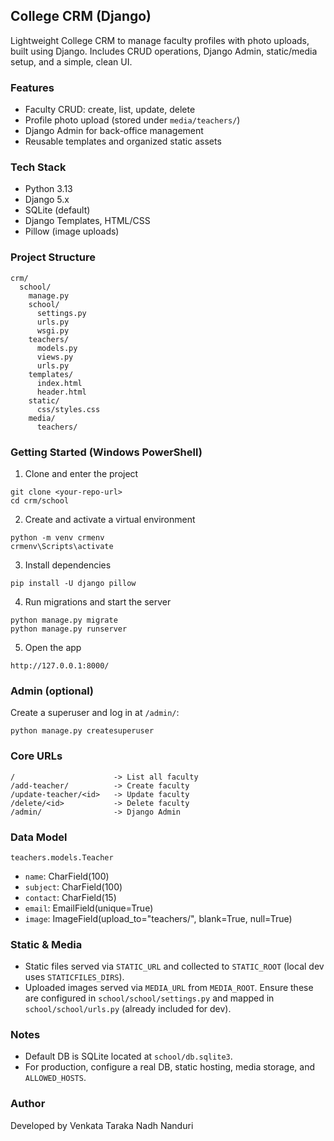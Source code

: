 ## College CRM (Django)

Lightweight College CRM to manage faculty profiles with photo uploads, built using Django. Includes CRUD operations, Django Admin, static/media setup, and a simple, clean UI.

### Features
- Faculty CRUD: create, list, update, delete
- Profile photo upload (stored under `media/teachers/`)
- Django Admin for back-office management
- Reusable templates and organized static assets

### Tech Stack
- Python 3.13
- Django 5.x
- SQLite (default)
- Django Templates, HTML/CSS
- Pillow (image uploads)

### Project Structure
```
crm/
  school/
    manage.py
    school/
      settings.py
      urls.py
      wsgi.py
    teachers/
      models.py
      views.py
      urls.py
    templates/
      index.html
      header.html
    static/
      css/styles.css
    media/
      teachers/
```

### Getting Started (Windows PowerShell)
1) Clone and enter the project
```
git clone <your-repo-url>
cd crm/school
```

2) Create and activate a virtual environment
```
python -m venv crmenv
crmenv\Scripts\activate
```

3) Install dependencies
```
pip install -U django pillow
```

4) Run migrations and start the server
```
python manage.py migrate
python manage.py runserver
```

5) Open the app
```
http://127.0.0.1:8000/
```

### Admin (optional)
Create a superuser and log in at `/admin/`:
```
python manage.py createsuperuser
```

### Core URLs
```
/                      -> List all faculty
/add-teacher/          -> Create faculty
/update-teacher/<id>   -> Update faculty
/delete/<id>           -> Delete faculty
/admin/                -> Django Admin
```

### Data Model
`teachers.models.Teacher`
- `name`: CharField(100)
- `subject`: CharField(100)
- `contact`: CharField(15)
- `email`: EmailField(unique=True)
- `image`: ImageField(upload_to="teachers/", blank=True, null=True)

### Static & Media
- Static files served via `STATIC_URL` and collected to `STATIC_ROOT` (local dev uses `STATICFILES_DIRS`).
- Uploaded images served via `MEDIA_URL` from `MEDIA_ROOT`. Ensure these are configured in `school/school/settings.py` and mapped in `school/school/urls.py` (already included for dev).

### Notes
- Default DB is SQLite located at `school/db.sqlite3`.
- For production, configure a real DB, static hosting, media storage, and `ALLOWED_HOSTS`.
  
### Author
Developed by Venkata Taraka Nadh Nanduri


